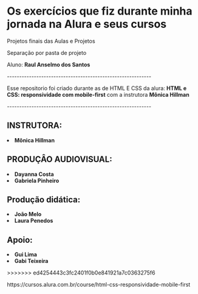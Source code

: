 <h1>Os exercícios que fiz durante minha jornada na Alura e seus cursos</h1> 

<p>Projetos finais das Aulas e Projetos</p>

<p>Separação por pasta de projeto</p>

<p>Aluno: <strong>Raul Anselmo dos Santos</strong></p>

<p>-----------------------------------------------------------</p> 
<p> Esse repositorio foi criado durante as de HTML E CSS da alura: <strong>HTML e CSS: responsividade com 
  mobile-first</strong> com a instrutora <strong>Mônica Hillman</strong></p>



<p>-----------------------------------------------------------</p>

<h2>INSTRUTORA:</h2>
<lu>
  <li><strong>Mônica Hillman</strong></li>
</lu>
<h2>PRODUÇÂO AUDIOVISUAL:</h2>
<lu>
<li><strong>Dayanna Costa</strong></li>
<li><strong>Gabriela Pinheiro</strong></li>
</lu>
<h2>Produção didática:</h2>
<li><strong>João Melo</strong></li>
<li><strong>Laura Penedos</strong></li>
<p></p>
<h2>Apoio:</h2>
<li><strong>Gui Lima</strong></li>
<li><strong>Gabi Teixeira</strong></li>
<p></p>
>>>>>>> ed4254443c3fc2401f0b0e841921a7c0363275f6
<p>https://cursos.alura.com.br/course/html-css-responsividade-mobile-first</p>
